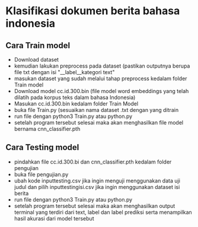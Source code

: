 # Klasifikasi dokumen berita bahasa indonesia


## Cara Train model
- Download dataset
- kemudian lakukan preprocess pada dataset (pastikan outputnya berupa file txt dengan isi "__label__kategori text"
- masukan dataset yang sudah melalui tahap preprocess kedalam folder Train model
- Download model cc.id.300.bin (file model word embeddings yang telah dilatih pada korpus teks dalam bahasa Indonesia)
- Masukan cc.id.300.bin kedalam folder Train Model
- buka file Train.py (sesuaikan nama dataset .txt dengan yang ditrain
- run file dengan python3 Train.py atau python.py
- setelah program tersebut selesai maka akan menghasilkan file model bernama cnn_classifier.pth

## Cara Testing model
- pindahkan file cc.id.300.bi dan cnn_classifier.pth kedalam folder pengujian
- buka file pengujian.py
- ubah kode inputtesting.csv jika ingin menguji menggunakan data uji judul dan pilih inputtestingisi.csv jika ingin menggunakan dataset isi berita
- run file dengan python3 Train.py atau python.py
- setelah program tersebut selesai maka akan menghasilkan output terminal yang terdiri dari text, label dan label prediksi serta menampilkan hasil akurasi dari model tersebut
  
